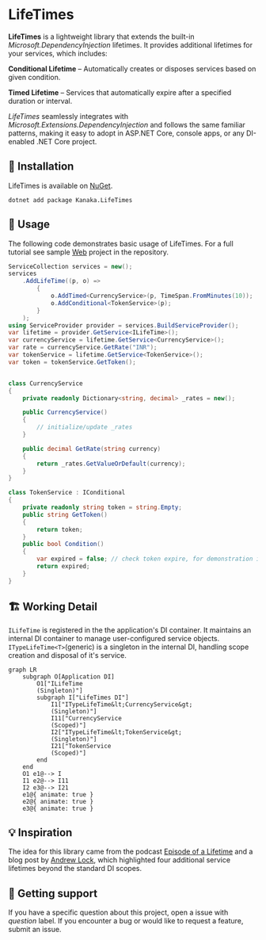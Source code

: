 # LifeTimes

**LifeTimes** is a lightweight library that extends the built-in *Microsoft.DependencyInjection* lifetimes. It provides additional lifetimes for your services, which includes:

**Conditional Lifetime** – Automatically creates or disposes services based on given condition.

**Timed Lifetime** – Services that automatically expire after a specified duration or interval.

*LifeTimes* seamlessly integrates with *Microsoft.Extensions.DependencyInjection* and follows the same familiar patterns, making it easy to adopt in ASP.NET Core, console apps, or any DI-enabled .NET Core project.

## 🔨 Installation

LifeTimes is available on [NuGet](https://www.nuget.org/packages/Kanaka.LifeTimes).

```text
dotnet add package Kanaka.LifeTimes
```

## 🧩 Usage

The following code demonstrates basic usage of LifeTimes. For a full tutorial see sample [Web](examples/Web) project in the repository.

```csharp
ServiceCollection services = new();
services
    .AddLifeTime((p, o) =>
        {
            o.AddTimed<CurrencyService>(p, TimeSpan.FromMinutes(10));
            o.AddConditional<TokenService>(p);
        }
    );
using ServiceProvider provider = services.BuildServiceProvider();
var lifetime = provider.GetService<ILifeTime>();
var currencyService = lifetime.GetService<CurrencyService>();
var rate = currencyService.GetRate("INR");
var tokenService = lifetime.GetService<TokenService>();
var token = tokenService.GetToken();


class CurrencyService
{
    private readonly Dictionary<string, decimal> _rates = new();

    public CurrencyService()
    {
        // initialize/update _rates
    }

    public decimal GetRate(string currency)
    {
        return _rates.GetValueOrDefault(currency);
    }
}

class TokenService : IConditional
{
    private readonly string token = string.Empty;
    public string GetToken()
    {
        return token;
    }
    public bool Condition()
    {
        var expired = false; // check token expire, for demonstration it's set to false
        return expired;
    }
}
```
## 🏗️ Working Detail

`ILifeTime` is registered in the the application's DI container. It maintains an internal DI container to manage user-configured service objects. `ITypeLifeTime<T>`(generic) is a singleton in the internal DI, handling scope creation and disposal of it's service.

```mermaid
graph LR
    subgraph O[Application DI]
        O1["ILifeTime
        (Singleton)"]
        subgraph I["LifeTimes DI"]
            I1["ITypeLifeTime&lt;CurrencyService&gt;
            (Singleton)"]
            I11["CurrencyService
            (Scoped)"]
            I2["ITypeLifeTime&lt;TokenService&gt;
            (Singleton)"]
            I21["TokenService
            (Scoped)"]
        end
    end
    O1 e1@--> I
    I1 e2@--> I11
    I2 e3@--> I21
    e1@{ animate: true }
    e2@{ animate: true }
    e3@{ animate: true }
```

## 💡 Inspiration

The idea for this library came from the podcast [Episode of a Lifetime](https://www.breakpoint.show/podcast/episode-036-episode-of-a-lifetime/) and a blog post by [Andrew Lock](https://andrewlock.net/going-beyond-singleton-scoped-and-transient-lifetimes/), which highlighted four additional service lifetimes beyond the standard DI scopes.

## 🤝 Getting support

If you have a specific question about this project, open a issue with *question* label. If you encounter a bug or would like to request a feature, submit an issue.

